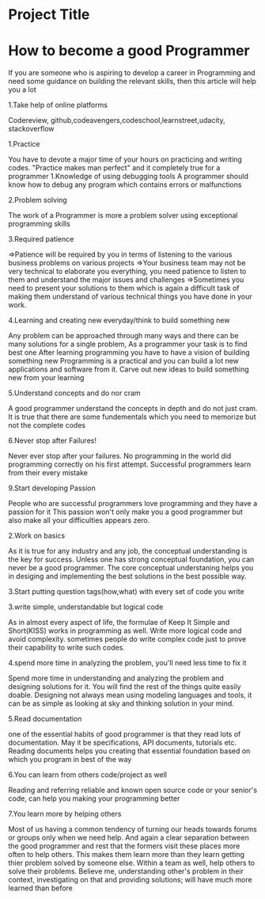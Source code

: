 Project Title
================================



How to become a good Programmer
=======================================
If you are someone who is aspiring to develop a career in Programming and need some guidance on building the relevant skills, then this article will help you a lot


1.Take help of online platforms

Codereview, github,codeavengers,codeschool,learnstreet,udacity, stackoverflow

1.Practice

You have to devote a major time of your hours on practicing and writing codes. "Practice makes man perfect" and it completely true for a programmer
1.Knowledge of using debugging tools
A programmer should know how to debug any program which contains errors or malfunctions

2.Problem solving

The work of a Programmer is more a problem solver using exceptional programming skills

3.Required patience

=>Patience will be required by you in terms of listening to the various business problems on various projects
=>Your business team may not be very technical to elaborate you everything, you need patience to listen to them and understand the major issues and challenges
=>Sometimes you need to present your solutions to them which is again a difficult task of making them understand of various technical things you have done in your work.




4.Learning and creating new everyday/think to build something new

Any problem can be approached through many ways and there can be many solutions for a single problem, As a programmer your task is to find best one
After learning programming you have to have a vision of building something new
Programming is a practical and you can build a lot new applications and software from it. Carve out new ideas to build something new from your learning


5.Understand concepts and do nor cram

A good programmer understand the concepts in depth and do not just cram. It is true that there are some fundementals which you need to memorize but not the complete codes 


6.Never stop after Failures!

Never ever stop after your failures. No programming in the world did programming correctly on his first attempt.
Successful programmers learn from their every mistake



9.Start developing Passion

People who are successful programmers love programming and they have a passion for it
This passion won't only make you a good programmer but also make all your difficulties appears zero.

 
2.Work on basics

As it is true for any industry and any job, the conceptual understanding is the key for success. Unless one has strong conceptual foundation, you can never be a good programmer. The core conceptual understaning helps you in desiging and implementing the best solutions in the best possible way.

3.Start putting question tags(how,what) with every set of code you write


3.write simple, understandable but logical code

As in almost every aspect of life, the formulae of Keep It Simple and Short(KISS) works in programming as well. Write more logical code and avoid complexity. sometimes people do write complex code just to prove their capability to write such codes.

4.spend more time in analyzing the problem, you'll need less time to fix it

Spend more time in understanding and analyzing the problem and designing solutions for it. You will find the rest of the things quite easily doable. Designing not always mean using modeling languages and tools, it can be as simple as looking at sky and thinking solution in your mind. 

5.Read documentation

one of the essential habits of good programmer is that they read lots of documentation. May it be specifications, API documents, tutorials etc. Reading documents helps you creating that essential foundation based on which you program in best of the way

6.You can learn from others code/project as well

Reading and referring reliable and known open source code or your senior's code, can help you making your programming better

7.You learn more by helping others

Most of us having a common tendency of turning our heads towards forums or groups only when we need help. And again a clear separation between the good programmer and rest that the formers visit these places more often to help others. This makes them learn more than they learn getting thier problem solved by someone else. Within a team as well, help others to solve their problems. Believe me, understanding other's problem in their context, investigating on that and providing solutions; will have much more learned than before



